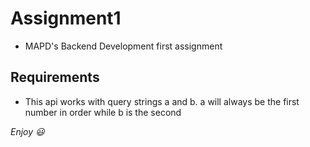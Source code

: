 # Assignment1
* MAPD's Backend Development first assignment

## Requirements
* This api works with query strings a and b.
  a will always be the first number in order while b is the second

_Enjoy :smiley:_